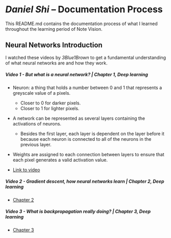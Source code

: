 # *Daniel Shi* – Documentation Process 
This README.md contains the documentation process of what I learned throughout the learning period of Note Vision.


## Neural Networks Introduction
I watched these videos by *3Blue1Brown* to get a fundamental understanding of what neural networks are and how they work.

##### Video 1 - But what is a neural network? | Chapter 1, Deep learning
- Neuron: a thing that holds a number between 0 and 1 that represents a greyscale value of a pixels.
    - Closer to 0 for darker pixels.
    - Closer to 1 for lighter pixels.
- A network can be represented as several layers containing the activations of neurons.
    - Besides the first layer, each layer is dependent on the layer before it because each neuron is connected to all of the neurons in the previous layer.
- Weights are assigned to each connection between layers to ensure that each pixel generates a valid activation value.

- [Link to video](https://youtu.be/aircAruvnKk?si=bKe3I8pQEtDHPTxS)

##### Video 2 - Gradient descent, how neural networks learn | Chapter 2, Deep learning
- [Chapter 2](https://youtu.be/IHZwWFHWa-w?si=bdLgCjGBCk_S1ENU)

##### Video 3 - What is backpropagation really doing? | Chapter 3, Deep learning
- [Chapter 3](https://youtu.be/Ilg3gGewQ5U?si=7DkytDDaGr3OIsuv)